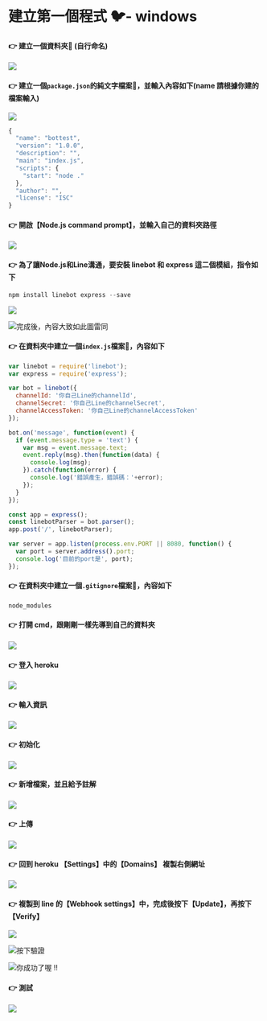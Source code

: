 # 建立第一個程式 🐦- windows

#### 👉 建立一個資料夾📁 \(自行命名\)

![](.gitbook/assets/image%20%2822%29.png)

#### 👉 建立一個`package.json`的純文字檔案📄，並輸入內容如下\(name 請根據你建的檔案輸入\)

![](.gitbook/assets/image%20%2823%29.png)

```javascript
{
  "name": "bottest",
  "version": "1.0.0",
  "description": "",
  "main": "index.js",
  "scripts": {
    "start": "node ."
  },
  "author": "",
  "license": "ISC"
}
```

#### 👉 開啟【Node.js command prompt】，並輸入自己的資料夾路徑

![](.gitbook/assets/image%20%2831%29.png)

#### 👉 為了讓Node.js和Line溝通，要安裝 linebot 和 express 這二個模組，指令如下

```javascript
npm install linebot express --save
```

![](.gitbook/assets/image%20%282%29.png)

![&#x5B8C;&#x6210;&#x5F8C;&#xFF0C;&#x5167;&#x5BB9;&#x5927;&#x81F4;&#x5982;&#x6B64;&#x5716;&#x96F7;&#x540C;](.gitbook/assets/image%20%286%29.png)

#### 👉 在資料夾中建立一個`index.js`檔案📄，內容如下

```javascript
var linebot = require('linebot');
var express = require('express');

var bot = linebot({
  channelId: '你自己Line的channelId',
  channelSecret: '你自己Line的channelSecret',
  channelAccessToken: '你自己Line的channelAccessToken'
});

bot.on('message', function(event) {
  if (event.message.type = 'text') {
    var msg = event.message.text;
    event.reply(msg).then(function(data) {
      console.log(msg);
    }).catch(function(error) {
      console.log('錯誤產生，錯誤碼：'+error);
    });
  }
});

const app = express();
const linebotParser = bot.parser();
app.post('/', linebotParser);

var server = app.listen(process.env.PORT || 8080, function() {
  var port = server.address().port;
  console.log('目前的port是', port);
});
```

#### 👉 在資料夾中建立一個`.gitignore`檔案📄，內容如下

```javascript
node_modules
```

#### 👉 打開 cmd，跟剛剛一樣先導到自己的資料夾

![](.gitbook/assets/image%20%2815%29.png)

#### 👉 登入 heroku

![](.gitbook/assets/image%20%283%29.png)

#### 👉 輸入資訊

![](.gitbook/assets/image%20%2816%29.png)

#### 👉 初始化

![](.gitbook/assets/image%20%2828%29.png)

#### 👉 新增檔案，並且給予註解

![](.gitbook/assets/image%20%281%29.png)

#### 👉 上傳

![](.gitbook/assets/image%20%2844%29.png)

#### 👉 回到 heroku 【Settings】中的【Domains】 複製右側網址

![](.gitbook/assets/image%20%2826%29.png)

#### 👉 複製到 line 的【Webhook settings】中，完成後按下【Update】，再按下【Verify】

![](.gitbook/assets/image%20%2811%29.png)

![&#x6309;&#x4E0B;&#x9A57;&#x8B49;](.gitbook/assets/image%20%2841%29.png)

![&#x4F60;&#x6210;&#x529F;&#x4E86;&#x5594; !!](.gitbook/assets/image%20%2832%29.png)

#### 👉 測試

![](.gitbook/assets/image%20%2839%29.png)

